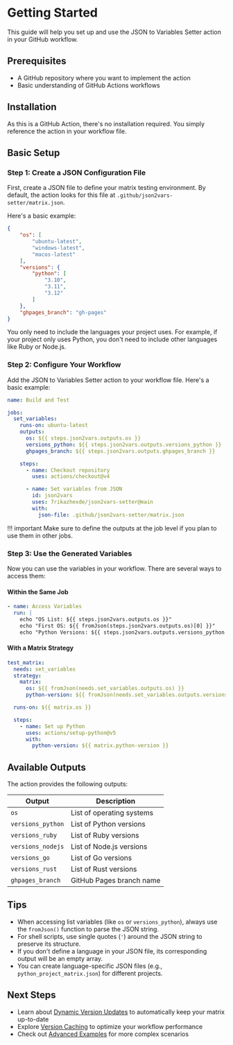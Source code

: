 # Getting Started

This guide will help you set up and use the JSON to Variables Setter action in your GitHub workflow.

## Prerequisites

- A GitHub repository where you want to implement the action
- Basic understanding of GitHub Actions workflows

## Installation

As this is a GitHub Action, there's no installation required. You simply reference the action in your workflow file.

## Basic Setup

### Step 1: Create a JSON Configuration File

First, create a JSON file to define your matrix testing environment. By default, the action looks for this file at `.github/json2vars-setter/matrix.json`.

Here's a basic example:

```json
{
    "os": [
        "ubuntu-latest",
        "windows-latest",
        "macos-latest"
    ],
    "versions": {
        "python": [
            "3.10",
            "3.11",
            "3.12"
        ]
    },
    "ghpages_branch": "gh-pages"
}
```

You only need to include the languages your project uses. For example, if your project only uses Python, you don't need to include other languages like Ruby or Node.js.

### Step 2: Configure Your Workflow

Add the JSON to Variables Setter action to your workflow file. Here's a basic example:

```yaml
name: Build and Test

jobs:
  set_variables:
    runs-on: ubuntu-latest
    outputs:
      os: ${{ steps.json2vars.outputs.os }}
      versions_python: ${{ steps.json2vars.outputs.versions_python }}
      ghpages_branch: ${{ steps.json2vars.outputs.ghpages_branch }}

    steps:
      - name: Checkout repository
        uses: actions/checkout@v4

      - name: Set variables from JSON
        id: json2vars
        uses: 7rikazhexde/json2vars-setter@main
        with:
          json-file: .github/json2vars-setter/matrix.json
```

!!! important
    Make sure to define the outputs at the job level if you plan to use them in other jobs.

### Step 3: Use the Generated Variables

Now you can use the variables in your workflow. There are several ways to access them:

#### Within the Same Job

```yaml
- name: Access Variables
  run: |
    echo "OS List: ${{ steps.json2vars.outputs.os }}"
    echo "First OS: ${{ fromJson(steps.json2vars.outputs.os)[0] }}"
    echo "Python Versions: ${{ steps.json2vars.outputs.versions_python }}"
```

#### With a Matrix Strategy

```yaml
test_matrix:
  needs: set_variables
  strategy:
    matrix:
      os: ${{ fromJson(needs.set_variables.outputs.os) }}
      python-version: ${{ fromJson(needs.set_variables.outputs.versions_python) }}

  runs-on: ${{ matrix.os }}

  steps:
    - name: Set up Python
      uses: actions/setup-python@v5
      with:
        python-version: ${{ matrix.python-version }}
```

## Available Outputs

The action provides the following outputs:

| Output            | Description                |
|-------------------|----------------------------|
| `os`              | List of operating systems  |
| `versions_python` | List of Python versions    |
| `versions_ruby`   | List of Ruby versions      |
| `versions_nodejs` | List of Node.js versions   |
| `versions_go`     | List of Go versions        |
| `versions_rust`   | List of Rust versions      |
| `ghpages_branch`  | GitHub Pages branch name   |

## Tips

- When accessing list variables (like `os` or `versions_python`), always use the `fromJson()` function to parse the JSON string.
- For shell scripts, use single quotes (`'`) around the JSON string to preserve its structure.
- If you don't define a language in your JSON file, its corresponding output will be an empty array.
- You can create language-specific JSON files (e.g., `python_project_matrix.json`) for different projects.

## Next Steps

- Learn about [Dynamic Version Updates](features/dynamic-update.md) to automatically keep your matrix up-to-date
- Explore [Version Caching](features/version-caching.md) to optimize your workflow performance
- Check out [Advanced Examples](examples/advanced.md) for more complex scenarios
